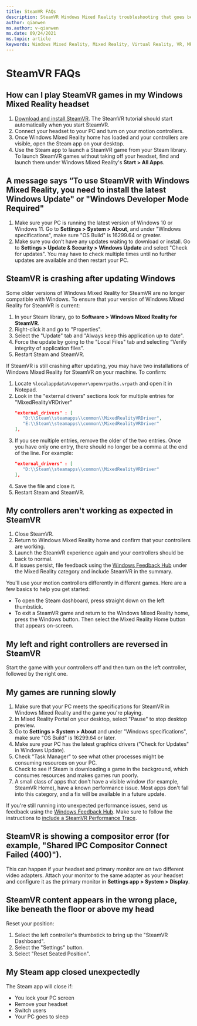 ```yaml
---
title: SteamVR FAQs
description: SteamVR Windows Mixed Reality troubleshooting that goes beyond our standard consumer support documentation.
author: qianwen
ms.author: v-qianwen
ms.date: 09/24/2021
ms.topic: article
keywords: Windows Mixed Reality, Mixed Reality, Virtual Reality, VR, MR, Troubleshoot, Errors, Help, Support, SteamVR
---
```



# SteamVR FAQs

## How can I play SteamVR games in my Windows Mixed Reality headset

1. [Download and install SteamVR](https://steamcdn-a.akamaihd.net/client/installer/SteamWindowsMRInstaller.exe). The SteamVR tutorial should start automatically when you start SteamVR.
2. Connect your headset to your PC and turn on your motion controllers.
3. Once Windows Mixed Reality home has loaded and your controllers are visible, open the Steam app on your desktop.
4. Use the Steam app to launch a SteamVR game from your Steam library. To launch SteamVR games without taking off your headset, find and launch them under Windows Mixed Reality's **Start > All Apps**.

## A message says “To use SteamVR with Windows Mixed Reality, you need to install the latest Windows Update" or "Windows Developer Mode Required"

1. Make sure your PC is running the latest version of Windows 10 or Windows 11. Go to **Settings > System > About**, and under "Windows specifications", make sure "OS Build" is 16299.64 or greater.
2. Make sure you don’t have any updates waiting to download or install. Go to **Settings > Update & Security > Windows Update** and select "Check for updates". You may have to check multiple times until no further updates are available and then restart your PC.

## SteamVR is crashing after updating Windows

Some older versions of Windows Mixed Reality for SteamVR are no longer compatible with Windows. To ensure that your version of Windows Mixed Reality for SteamVR is current:

1. In your Steam library, go to **Software > Windows Mixed Reality for SteamVR**.
2. Right-click it and go to "Properties".
3. Select the "Update" tab and "Always keep this application up to date".
4. Force the update by going to the "Local Files" tab and selecting “Verify integrity of application files”.
5. Restart Steam and SteamVR.

If SteamVR is still crashing after updating, you may have two installations of Windows Mixed Reality for SteamVR on your machine. To confirm:

1. Locate ```%localappdata%\openvr\openvrpaths.vrpath``` and open it in Notepad.
2. Look in the "external drivers" sections look for multiple entries for "MixedRealityVRDriver"
   ```json
   "external_drivers" : [
      "D:\\Steam\\steamapps\\common\\MixedRealityVRDriver",
      "E:\\Steam\\steamapps\\common\\MixedRealityVRDriver"
   ],
   ```
3. If you see multiple entries, remove the older of the two entries. Once you have only one entry, there should no longer be a comma at the end of the line. For example:
   ```json
   "external_drivers" : [
      "D:\\Steam\\steamapps\\common\\MixedRealityVRDriver"
   ],
   ```
4. Save the file and close it.
5. Restart Steam and SteamVR.

## My controllers aren't working as expected in SteamVR

1. Close SteamVR.
2. Return to Windows Mixed Reality home and confirm that your controllers are working.
3. Launch the SteamVR experience again and your controllers should be back to normal.
4. If issues persist, file feedback using the [Windows Feedback Hub](https://support.microsoft.com/en-us/help/4021566/windows-10-send-feedback-to-microsoft-with-feedback-hub-app) under the Mixed Reality category and include SteamVR in the summary.

You'll use your motion controllers differently in different games. Here are a few basics to help you get started:
* To open the Steam dashboard, press straight down on the left thumbstick.
* To exit a SteamVR game and return to the Windows Mixed Reality home, press the Windows button. Then select the Mixed Reality Home button that appears on-screen.

## My left and right controllers are reversed in SteamVR

Start the game with your controllers off and then turn on the left controller, followed by the right one.

## My games are running slowly

1. Make sure that your PC meets the specifications for SteamVR in Windows Mixed Reality and the game you're playing.
2. In Mixed Reality Portal on your desktop, select "Pause" to stop desktop preview.
3. Go to **Settings > System > About** and under "Windows specifications", make sure "OS Build" is 16299.64 or later.
4. Make sure your PC has the latest graphics drivers ("Check for Updates" in Windows Update).
5. Check "Task Manager" to see what other processes might be consuming resources on your PC.
6. Check to see if Steam is downloading a game in the background, which consumes resources and makes games run poorly.
7. A small class of apps that don't have a visible window (for example, SteamVR Home), have a known performance issue. Most apps don't fall into this category, and a fix will be available in a future update.

If you're still running into unexpected performance issues, send us feedback using the [Windows Feedback Hub](https://support.microsoft.com/en-us/help/4021566/windows-10-send-feedback-to-microsoft-with-feedback-hub-app). Make sure to follow the instructions to [include a SteamVR Performance Trace](using-steamvr-with-windows-mixed-reality.md#sharing-feedback-on-steamvr).

## SteamVR is showing a compositor error (for example, "Shared IPC Compositor Connect Failed (400)").

This can happen if your headset and primary monitor are on two different video adapters. Attach your monitor to the same adapter as your headset and configure it as the primary monitor in **Settings app > System > Display**.

## SteamVR content appears in the wrong place, like beneath the floor or above my head

Reset your position:

1. Select the left controller's thumbstick to bring up the "SteamVR Dashboard".
2. Select the "Settings" button.
3. Select "Reset Seated Position".

## My Steam app closed unexpectedly

The Steam app will close if:

* You lock your PC screen
* Remove your headset
* Switch users
* Your PC goes to sleep

